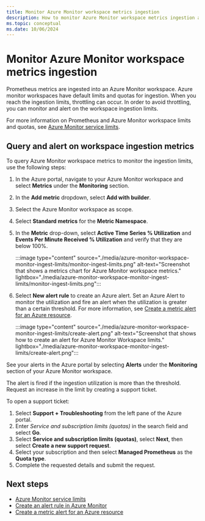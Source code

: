 ```yaml
---
title: Monitor Azure Monitor workspace metrics ingestion
description: How to monitor Azure Monitor workspace metrics ingestion and set up an alert on Azure Monitor Workspace ingestion limits
ms.topic: conceptual
ms.date: 10/06/2024
---
```


# Monitor Azure Monitor workspace metrics ingestion

Prometheus metrics are ingested into an Azure Monitor workspace. Azure monitor workspaces have default limits and quotas for ingestion. When you reach the ingestion limits, throttling can occur. In order to avoid throttling, you can monitor and alert on the workspace ingestion limits. 

For more information on Prometheus and Azure Monitor workspace limits and quotas, see [Azure Monitor service limits](../service-limits.md#prometheus-metrics).

## Query and alert on workspace ingestion metrics

To query Azure Monitor workspace metrics to monitor the ingestion limits, use the following steps:

1. In the Azure portal, navigate to your Azure Monitor workspace and select **Metrics** under the **Monitoring** section.
1. In the **Add metric** dropdown, select **Add with builder**.
1. Select the Azure Monitor workspace as scope.
1. Select **Standard metrics** for the **Metric Namespace**.
1. In the **Metric** drop-down, select **Active Time Series % Utilization** and **Events Per Minute Received % Utilization** and verify that they are below 100%.

    :::image type="content" source="./media/azure-monitor-workspace-monitor-ingest-limits/monitor-ingest-limits.png" alt-text="Screenshot that shows a metrics chart for Azure Monitor workspace metrics." lightbox="./media/azure-monitor-workspace-monitor-ingest-limits/monitor-ingest-limits.png":::

1. Select **New alert rule** to create an Azure alert. Set an Azure Alert to monitor the utilization and fire an alert when the utilization is greater than a certain threshold. For more information, see [Create a metric alert for an Azure resource](../alerts/tutorial-metric-alert.md).


    :::image type="content" source="./media/azure-monitor-workspace-monitor-ingest-limits/create-alert.png" alt-text="Screenshot that shows how to create an alert for Azure Monitor Workspace limits." lightbox="./media/azure-monitor-workspace-monitor-ingest-limits/create-alert.png":::

See your alerts in the Azure portal by selecting **Alerts** under the **Monitoring** section of your Azure Monitor workspace.

The alert is fired if the ingestion utilization is more than the threshold. Request an increase in the limit by creating a support ticket.

To open a support ticket:
1. Select **Support + Troubleshooting** from the left pane of the Azure portal. 
1. Enter *Service and subscription limits (quotas)* in the search field and select **Go**.
1. Select **Service and subscription limits (quotas)**, select **Next**, then select **Create a new support request**.
1. Select your subscription and then select **Managed Prometheus** as the **Quota type**.
1. Complete the requested details and submit the request.

## Next steps

+ [Azure Monitor service limits](../service-limits.md#prometheus-metrics)
+ [Create an alert rule in Azure Monitor](../alerts/alerts-create-metric-alert-rule.yml)
+ [Create a metric alert for an Azure resource](../alerts/tutorial-metric-alert.md)